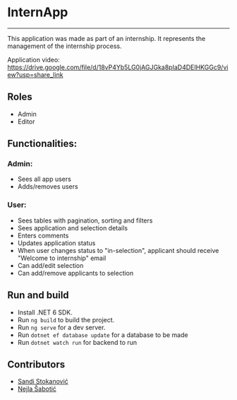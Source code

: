 # InternApp
-------------------------
This application was made as part of an internship. It represents the management of the internship process.

Application video: https://drive.google.com/file/d/18vP4Yb5LG0jAGJGka8pIaD4DEIHKGGc9/view?usp=share_link

## Roles

* Admin
* Editor

## Functionalities:

### Admin:
* Sees all app users 
* Adds/removes users

### User:
* Sees tables with pagination, sorting and filters
* Sees application and selection details
* Enters comments 
* Updates application status
* When user changes status to "in-selection", applicant should receive "Welcome to internship" email
* Can add/edit selection
* Can add/remove applicants to selection


## Run and build

* Install .NET 6 SDK.
* Run `ng build` to build the project. 
* Run `ng serve` for a dev server. 
* Run `dotnet ef database update` for a database to be made
* Run `dotnet watch run` for backend to run

## Contributors
* [Sandi Stokanović](https://github.com/SandiStokanovicc)
* [Nejla Šabotić](https://github.com/nsabotic1)

